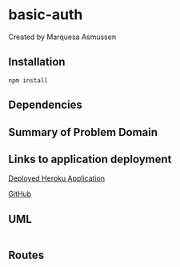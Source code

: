 # basic-auth

Created by Marquesa Asmussen

## Installation

`npm install`

## Dependencies

## Summary of Problem Domain

## Links to application deployment

[Deployed Heroku Application]()

[GitHub](https://github.com/MarquesaAsmussen/basic-auth/pull/1)

## UML

![]()

## Routes
